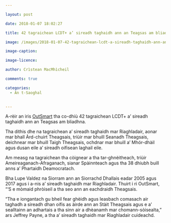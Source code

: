 ```yaml
---

layout: post

date: 2018-01-07 18:02:27

title: 42 tagraichean LCDT+ a’ sireadh taghaidh ann an Teagsas am bliadhna

image: /images/2018-01-07-42-tagraichean-lcdt-a-sireadh-taghaidh-ann-an-teagsas-am-bliadhna.webp

image-caption:

image-licence:

author: Crìstean MacMhìcheil

comments: true

categories:
  - An t-Saoghal
  

---
```


A-rèir an iris [OutSmart][1] tha co-dhiù 42 tagraichean LCDT+ a&#8217; sireadh taghaidh ann an Teagsas am bliadhna.

<!--more-->

Tha dithis dhe na tagraichean a&#8217; sireadh taghaidh mar Riaghladair, aonar mar bhall Àrd-chuirt Theagsais, triùir mar bhuill Seanadh Theagsais, deichnear mar bhuill Taigh Theagsais, ochdnar mar bhuill a&#8217; Mhór-dhàil agus dusan eile a&#8217; sireadh oifisean laghail eile.

Am measg na tagraichean tha còignear a tha tar-ghnèitheach, triùir Ameireaganach-Afraganach, sianar Spàinnteach agus tha 38 dhiubh buill anns a’ Phartaidh Deamocratach.

Bha Lupe Valdez na Siorram ann an Siorrachd Dhallais eadar 2005 agus 2017 agus i a-nis a&#8217; sireadh taghaidh mar Riaghladair. Thuirt i ri OutSmart, &#8220;&#8216;S e mòmaid phròiseil a tha seo ann an eachdraidh Theagsais.

&#8220;Tha e iongantach gu bheil fear ghèidh agus leasbach comasach air taghadh a sireadh dhan oifis as àirde ann an Stàit Theagsais agus e a&#8217; sealltainn an adhartais a tha sinn air a dhèanamh mar chomann-sòisealta,&#8221; ars Jeffrey Payne, a tha a&#8217; sireadh taghaidh mar Riaghladair cuideachd.

 [1]: http://www.outsmartmagazine.com/
